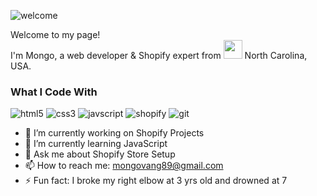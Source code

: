 ![welcome](https://user-images.githubusercontent.com/113627753/190551273-97092c37-f0bb-4107-98db-c91708f9de8f.png)

<p> Welcome to my page! <br> I'm Mongo, a web developer & Shopify expert from <img src="https://emojipedia-us.s3.dualstack.us-west-1.amazonaws.com/thumbs/240/emojipedia/132/flag-for-north-carolina-usnc_1f3f4-e0075-e0073-e006e-e0063-e007f.png" width="30"/> North Carolina, USA.
  
  <h3>What I Code With</h3>
    <p>
    <img alt="html5" src="https://img.shields.io/badge/-HTML5-important?style=flat&logo=html5&logoColor=white"/>
    <img alt="css3" src="https://img.shields.io/badge/-CSS3-blue?style=flat&logo=css3&logoColor=white"/>
    <img alt="javscript" src="https://img.shields.io/badge/-JavaScript-ff69b4?style=flat&logo=javascript&logoColor=white"/>
    <img alt="shopify" src="https://img.shields.io/badge/-Shopify-brightgreen?style=flat&logo=shopify&logoColor=white"/>
    <img alt="git" src="https://img.shields.io/badge/-Git-blueviolet?style=flat&logo=git&logoColor=white" />

- 🔭 I’m currently working on Shopify Projects
- 🌱 I’m currently learning JavaScript
- 💬 Ask me about Shopify Store Setup
- 📫 How to reach me: mongovang89@gmail.com
- ⚡ Fun fact: I broke my right elbow at 3 yrs old and drowned at 7
